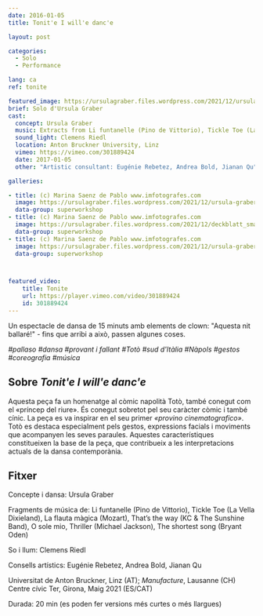 ```yaml
---
date: 2016-01-05
title: Tonit'e I will'e danc'e

layout: post

categories:
  - Solo
  - Performance

lang: ca
ref: tonite

featured_image: https://ursulagraber.files.wordpress.com/2021/12/ursula-graber009_small.jpg?w=500&fit=crop
brief: Solo d'Ursula Graber
cast:
  concept: Ursula Graber
  music: Extracts from Li funtanelle (Pino de Vittorio), Tickle Toe (La Vella Dixieland), The Magic Flute (Mozart), That’s the way (KC & The Sunshine Band), O sole mio, Thriller (Michael Jackson), The shortest song (Bryant Oden)
  sound_light: Clemens Riedl
  location: Anton Bruckner University, Linz
  vimeo: https://vimeo.com/301889424
  date: 2017-01-05
  other: "Artistic consultant: Eugénie Rebetez, Andrea Bold, Jianan Qu"

galleries:

- title: (c) Marina Saenz de Pablo www.imfotografes.com
  image: https://ursulagraber.files.wordpress.com/2021/12/ursula-graber012_small.jpg?w=2000&fit=crop
  data-group: superworkshop
- title: (c) Marina Saenz de Pablo www.imfotografes.com
  image: https://ursulagraber.files.wordpress.com/2021/12/deckblatt_small-1.jpg?w=2000&fit=crop
  data-group: superworkshop
- title: (c) Marina Saenz de Pablo www.imfotografes.com
  image: https://ursulagraber.files.wordpress.com/2021/12/ursula-graber011_small.jpg?w=2000&fit=crop
  data-group: superworkshop



featured_video:
    title: Tonite
    url: https://player.vimeo.com/video/301889424
    id: 301889424
---
```


Un espectacle de dansa de 15 minuts amb elements de clown: "Aquesta nit ballaré!" - fins que arribi a això, passen algunes coses.

*#pallaso #dansa #provant i fallant #Totò #sud d'Itàlia #Nàpols #gestos #coreografia #música*

<!--plop-->

## Sobre *Tonit'e I will'e danc'e*

Aquesta peça fa un homenatge al còmic napolità Totò, també conegut com el «príncep del riure». És conegut sobretot pel seu caràcter còmic i també cínic. La peça es va inspirar en el seu primer <i>«provino cinematografico»</i>. Totò es destaca especialment pels gestos, expressions facials i moviments que acompanyen les seves paraules. Aquestes característiques constitueixen la base de la peça, que contribueix a les interpretacions actuals de la dansa contemporània.

<!--plop-->

## Fitxer

Concepte i dansa: Ursula Graber

Fragments de música de: Li funtanelle (Pino de Vittorio), Tickle Toe (La Vella Dixieland), La flauta màgica (Mozart), That’s the way (KC & The Sunshine Band), O sole mio, Thriller (Michael Jackson), The shortest song (Bryant Oden)

So i llum: Clemens Riedl

Consells artístics: Eugénie Rebetez, Andrea Bold, Jianan Qu   

Universitat de Anton Bruckner, Linz (AT); <i>Manufacture</i>, Lausanne (CH)
Centre cívic Ter, Girona, Maig 2021 (ES/CAT)

Durada: 20 min (es poden fer versions més curtes o més llargues)

<!--[![Tonit'e I will'e danc'e](https://i.vimeocdn.com/video/746500438_640.jpg)](https://player.vimeo.com/video/301889424)-->
